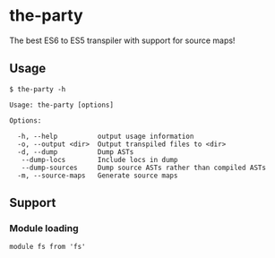 # the-party

The best ES6 to ES5 transpiler with support for source maps!

## Usage

    $ the-party -h

    Usage: the-party [options]

    Options:

      -h, --help          output usage information
      -o, --output <dir>  Output transpiled files to <dir>
      -d, --dump          Dump ASTs
       --dump-locs        Include locs in dump
       --dump-sources     Dump source ASTs rather than compiled ASTs
      -m, --source-maps   Generate source maps

## Support

### Module loading

    module fs from 'fs'

